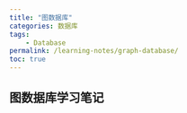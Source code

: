 ```yaml
---
title: "图数据库"
categories: 数据库
tags:
    - Database
permalink: /learning-notes/graph-database/
toc: true
---
```


## 图数据库学习笔记









